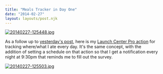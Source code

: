 ```yaml
---
title: "Meals Tracker in Day One"
date: "2014-02-27"
layout: layouts/post.njk
---
```


[![20140227-125448.jpg](images/20140227-125448.jpg)](http://bentsai.files.wordpress.com/2014/02/20140227-125448.jpg)

As a follow up to
[yesterday's post](http://bentsai.wordpress.com/2014/02/26/day-one-templates-using-launch-center-pro/),
here is my [Launch Center Pro action](http://launchcenterpro.com/k2cdnk) for
tracking where/what I ate every day. It's the same concept, with the addition of
setting a schedule on that action so that I get a notification every night at
9:30pm that reminds me to fill out the survey.

[![20140227-125503.jpg](images/20140227-125503.jpg)](http://bentsai.files.wordpress.com/2014/02/20140227-125503.jpg)

